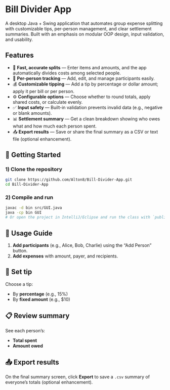 # Bill Divider App

A desktop Java + Swing application that automates group expense splitting with customizable tips, per-person management, and clear settlement summaries. Built with an emphasis on modular OOP design, input validation, and usability.

## Features

- 🧮 **Fast, accurate splits** — Enter items and amounts, and the app automatically divides costs among selected people.
- 👥 **Per-person tracking** — Add, edit, and manage participants easily.
- 💰 **Customizable tipping** — Add a tip by percentage or dollar amount; apply it per bill or per person.
- ⚙️ **Configurable options** — Choose whether to round totals, apply shared costs, or calculate evenly.
- ✅ **Input safety** — Built-in validation prevents invalid data (e.g., negative or blank amounts).
- 📊 **Settlement summary** — Get a clean breakdown showing who owes what and how much each person spent.
- 📤 **Export results** — Save or share the final summary as a CSV or text file (optional enhancement).

## 🚀 Getting Started

### 1) Clone the repository
```bash
git clone https://github.com/Alton8/Bill-Divider-App.git
cd Bill-Divider-App
```

### 2) Compile and run
```bash
javac -d bin src/GUI.java
java -cp bin GUI
# Or open the project in IntelliJ/Eclipse and run the class with `public static void main(...)`.
```

## 🧩 Usage Guide

1. **Add participants** (e.g., Alice, Bob, Charlie) using the “Add Person” button.
2. **Add expenses** with amount, payer, and recipients.

## 💫 Set tip

Choose a tip:
- By **percentage** (e.g., 15%)
- By **fixed amount** (e.g., $10)

## 📋 Review summary

See each person’s:
- **Total spent**
- **Amount owed**

## 📤 Export results

On the final summary screen, click **Export** to save a `.csv` summary of everyone’s totals (optional enhancement).
